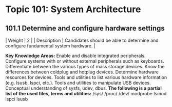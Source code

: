 # Topic 101: System Architecture
## 101.1 Determine and configure hardware settings

| Weight  | 2 |
| Description | Candidates should be able to determine and configure fundamental system hardware. |

**Key Knowledge Areas:**
Enable and disable integrated peripherals.
Configure systems with or without external peripherals such as keyboards.
Differentiate between the various types of mass storage devices.
Know the differences between coldplug and hotplug devices.
Determine hardware resources for devices.
Tools and utilities to list various hardware information (e.g. lsusb, lspci, etc.).
Tools and utilities to manipulate USB devices.
Conceptual understanding of sysfs, udev, dbus.
**The following is a partial list of the used files, terms and utilities:**
/sys/
/proc/
/dev/
modprobe
lsmod
lspci
lsusb
